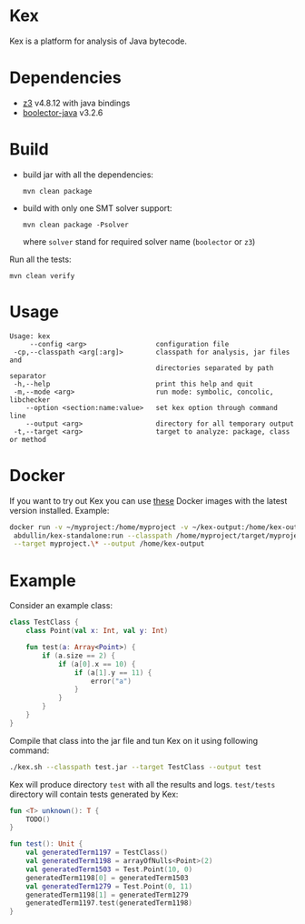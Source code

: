 # Kex

Kex is a platform for analysis of Java  bytecode.

# Dependencies

* [z3](https://github.com/Z3Prover/z3/tree/z3-4.8.12) v4.8.12 with java bindings
* [boolector-java](https://aur.archlinux.org/packages/boolector-java/) v3.2.6

# Build

* build jar with all the dependencies:
    ```
    mvn clean package
    ```

* build with only one SMT solver support:
    ```
    mvn clean package -Psolver
    ```
    where `solver` stand for required solver name (`boolector` or `z3`) 

Run all the tests:
```
mvn clean verify
```

# Usage

```
Usage: kex
     --config <arg>                 configuration file
 -cp,--classpath <arg[:arg]>        classpath for analysis, jar files and
                                    directories separated by path separator
 -h,--help                          print this help and quit
 -m,--mode <arg>                    run mode: symbolic, concolic, libchecker
    --option <section:name:value>   set kex option through command line
    --output <arg>                  directory for all temporary output
 -t,--target <arg>                  target to analyze: package, class or method

```

# Docker

If you want to try out Kex you can use [these](https://github.com/vorpal-research/kex-dockerfile)
Docker images with the latest version installed. Example:

```bash
docker run -v ~/myproject:/home/myproject -v ~/kex-output:/home/kex-output \
 abdullin/kex-standalone:run --classpath /home/myproject/target/myproject.jar \
 --target myproject.\* --output /home/kex-output
```

# Example

Consider an example class:
```kotlin
class TestClass {
    class Point(val x: Int, val y: Int)

    fun test(a: Array<Point>) {
        if (a.size == 2) {
            if (a[0].x == 10) {
                if (a[1].y == 11) {
                    error("a")
                }
            }
        }
    }
}
```

Compile that class into the jar file and tun Kex on it using following command:
```bash
./kex.sh --classpath test.jar --target TestClass --output test
```

Kex will produce directory `test` with all the results and logs. `test/tests`
directory will contain tests generated by Kex:
```kotlin
fun <T> unknown(): T {
    TODO()
}

fun test(): Unit {
    val generatedTerm1197 = TestClass()
    val generatedTerm1198 = arrayOfNulls<Point>(2)
    val generatedTerm1503 = Test.Point(10, 0)
    generatedTerm1198[0] = generatedTerm1503
    val generatedTerm1279 = Test.Point(0, 11)
    generatedTerm1198[1] = generatedTerm1279
    generatedTerm1197.test(generatedTerm1198)
}
``` 
